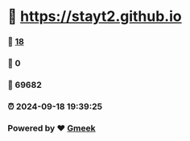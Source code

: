 #   :link: https://stayt2.github.io 
### :page_facing_up: [18](https://stayt2.github.io/tag.html) 
### :speech_balloon: 0 
### :hibiscus: 69682 
### :alarm_clock: 2024-09-18 19:39:25 
### Powered by :heart: [Gmeek](https://github.com/Meekdai/Gmeek)
